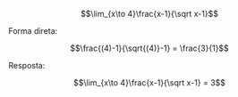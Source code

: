 $$\lim_{x\to 4}\frac{x-1}{\sqrt x-1}$$

Forma direta:

$$\frac{(4)-1}{\sqrt{(4)}-1} = \frac{3}{1}$$

Resposta:

$$\lim_{x\to 4}\frac{x-1}{\sqrt x-1} = 3$$